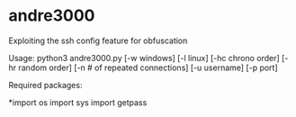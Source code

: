 # andre3000
Exploiting the ssh config feature for obfuscation

Usage: python3 andre3000.py [-w windows] [-l linux]  [-hc chrono order] [-hr random order] [-n # of repeated connections] [-u username] [-p port]

Required packages:

*import os
import sys
import getpass
